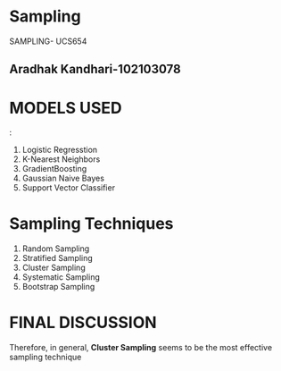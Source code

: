 # Sampling
SAMPLING- UCS654<br>
<h2>Aradhak Kandhari-102103078</h2>

<h1>MODELS USED</h1>:
<ol><li>Logistic Regresstion</li>
<li>K-Nearest Neighbors</li>
<li> GradientBoosting</li>
<li>Gaussian Naive Bayes</li>
<li>Support Vector Classifier</li>
</ol>

<h1>Sampling Techniques</h1>
<ol>
  <li>Random Sampling</li>
  <li>Stratified Sampling</li>
  <li>Cluster Sampling</li>
  <li>Systematic Sampling</li>
  <li>Bootstrap Sampling</li>
</ol>



<h1>FINAL DISCUSSION</h1>
Therefore, in general, <b>Cluster Sampling</b> seems to be the most effective sampling technique 
